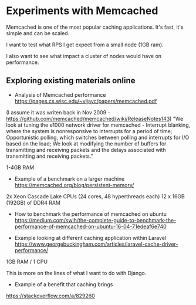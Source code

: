# Experiments with Memcached

Memcached is one of the most popular caching applications. It's fast, it's simple and can be scaled.

I want to test what RPS I get expect from a small node (1GB ram).

I also want to see what impact a cluster of nodes would have on performance.

## Exploring existing materials online

- Analysis of Memcached performance
https://pages.cs.wisc.edu/~vijayc/papers/memcached.pdf

(I assume it was writen back in Nov 2009 - https://github.com/memcached/memcached/wiki/ReleaseNotes143)
"We look at tuning the e1000 network driver for memcached - Interrupt blanking, where the system is nonresponsive to interrupts for a period of time; Opportunistic
polling, which switches between polling and interrupts for
I/O based on the load; We look at modifying the number of
buffers for transmitting and receiving packets and the delays
associated with transmitting and receiving packets."

1-4GB RAM

- Example of a benchmark on a larger machine
https://memcached.org/blog/persistent-memory/

2x Xeon Cascade Lake CPUs (24 cores, 48 hyperthreads each)
12 x 16GB (192GB) of DDR4 RAM

- How to benchmark the performance of memcached on ubuntu
https://medium.com/swlh/the-complete-guide-to-benchmark-the-performance-of-memcached-on-ubuntu-16-04-71edeaf6e740

- Example looking at different caching application within Laravel
https://www.georgebuckingham.com/articles/laravel-cache-driver-performance/

1GB RAM / 1 CPU

This is more on the lines of what I want to do with Django.

- Example of a benefit that caching brings 

https://stackoverflow.com/a/829260